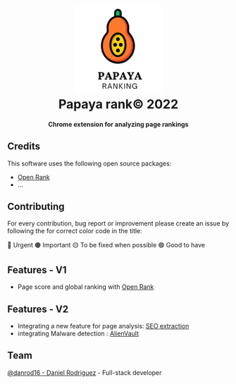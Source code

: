 <h1 align="center">
  <br>
 <img src="https://github.com/Danrod16/papaya-rank/blob/master/icons/papaya.png?raw=true" alt="Papaya Rank logo" width="200">
  <br>
  Papaya rank© 2022
  <br>
</h1>

<h4 align="center"> Chrome extension for analyzing page rankings</h4>

## Credits

This software uses the following open source packages:

- [Open Rank](https://www.domcop.com/openpagerank/what-is-openpagerank)
- ...

## Contributing

For every contribution, bug report or improvement please create an issue by following the for correct color code in the title:

🔴 Urgent
🟠 Important
🟡 To be fixed when possible
🟢 Good to have

## Features - V1

- Page score and global ranking with [Open Rank](https://www.domcop.com/openpagerank/what-is-openpagerank)

## Features - V2

- Integrating a new feature for page analysis: [SEO extraction](https://rapidapi.com/Canssens/api/seo-extraction/pricing)
- integrating Malware detection : [AlienVault](https://otx.alienvault.com/api)
## Team

[@danrod16 - Daniel Rodriguez](https://github.com/danrod16) - Full-stack developer
